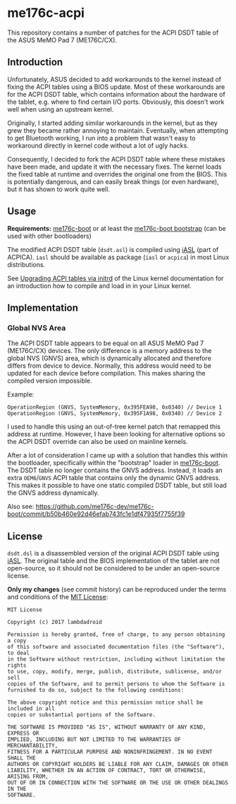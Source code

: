 # me176c-acpi
This repository contains a number of patches for the ACPI DSDT table of the ASUS MeMO Pad 7 (ME176C/CX).

## Introduction
Unfortunately, ASUS decided to add workarounds to the kernel instead of fixing the ACPI tables using a BIOS update.
Most of these workarounds are for the ACPI DSDT table, which contains information about the hardware of the tablet,
e.g. where to find certain I/O ports. Obviously, this doesn't work well when using an upstream kernel.

Originally, I started adding similar workarounds in the kernel, but as they grew they became rather annoying to maintain.
Eventually, when attempting to get Bluetooth working, I run into a problem that wasn't easy to workaround directly in kernel
code without a lot of ugly hacks.

Consequently, I decided to fork the ACPI DSDT table where these mistakes have been made, and update it with the necessary
fixes. The kernel loads the fixed table at runtime and overrides the original one from the BIOS. This is potentially
dangerous, and can easily break things (or even hardware), but it has shown to work quite well.

## Usage
**Requirements:** [me176c-boot] or at least the [me176c-boot bootstrap] (can be used with other bootloaders)

The modified ACPI DSDT table (`dsdt.asl`) is compiled using [iASL] (part of ACPICA).
`iasl` should be available as package (`iasl` or `acpica`) in most Linux distributions.

See [Upgrading ACPI tables via initrd](https://www.kernel.org/doc/Documentation/acpi/initrd_table_override.txt)
of the Linux kernel documentation for an introduction how to compile and load in in your Linux kernel.

## Implementation
### Global NVS Area
The ACPI DSDT table appears to be equal on all ASUS MeMO Pad 7 (ME176C/CX) devices. The only difference is a memory address
to the global NVS (GNVS) area, which is dynamically allocated and therefore differs from device to device. Normally, this
address would need to be updated for each device before compilation. This makes sharing the compiled version impossible.

Example:
```asl
OperationRegion (GNVS, SystemMemory, 0x395FEA98, 0x0340) // Device 1
OperationRegion (GNVS, SystemMemory, 0x395F1A98, 0x0340) // Device 2
```

I used to handle this using an out-of-tree kernel patch that remapped this address at runtime.
However, I have been looking for alternative options so the ACPI DSDT override can also be used on mainline kernels.

After a lot of consideration I came up with a solution that handles this within the bootloader,
specifically within the "bootstrap" loader in [me176c-boot]. The DSDT table no longer contains the GNVS address.
Instead, it loads an extra `OEM6`/`GNVS` ACPI table that contains only the dynamic GNVS address.
This makes it possible to have one static compiled DSDT table, but still load the GNVS address dynamically.

Also see: https://github.com/me176c-dev/me176c-boot/commit/b50b460e92d46efab743fc1e1df47935f7755f39

## License
`dsdt.dsl` is a disassembled version of the original ACPI DSDT table using [iASL].
The original table and the BIOS implementation of the tablet are not open-source, so it should not be considered to be under
an open-source license.

**Only my changes** (see commit history) can be reproduced under the terms and conditions of the [MIT License]:

```
MIT License

Copyright (c) 2017 lambdadroid

Permission is hereby granted, free of charge, to any person obtaining a copy
of this software and associated documentation files (the "Software"), to deal
in the Software without restriction, including without limitation the rights
to use, copy, modify, merge, publish, distribute, sublicense, and/or sell
copies of the Software, and to permit persons to whom the Software is
furnished to do so, subject to the following conditions:

The above copyright notice and this permission notice shall be included in all
copies or substantial portions of the Software.

THE SOFTWARE IS PROVIDED "AS IS", WITHOUT WARRANTY OF ANY KIND, EXPRESS OR
IMPLIED, INCLUDING BUT NOT LIMITED TO THE WARRANTIES OF MERCHANTABILITY,
FITNESS FOR A PARTICULAR PURPOSE AND NONINFRINGEMENT. IN NO EVENT SHALL THE
AUTHORS OR COPYRIGHT HOLDERS BE LIABLE FOR ANY CLAIM, DAMAGES OR OTHER
LIABILITY, WHETHER IN AN ACTION OF CONTRACT, TORT OR OTHERWISE, ARISING FROM,
OUT OF OR IN CONNECTION WITH THE SOFTWARE OR THE USE OR OTHER DEALINGS IN THE
SOFTWARE.
```

[me176c-boot]: https://github.com/me176c-dev/me176c-boot
[me176c-boot bootstrap]: https://github.com/me176c-dev/me176c-boot/tree/master/bootstrap
[iASL]: https://www.acpica.org/downloads
[MIT License]: https://opensource.org/licenses/MIT
